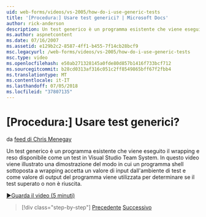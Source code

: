 ```yaml
---
uid: web-forms/videos/vs-2005/how-do-i-use-generic-tests
title: '[Procedura:] Usare test generici? | Microsoft Docs'
author: rick-anderson
description: Un test generico è un programma esistente che viene eseguito il wrapping e reso disponibile come un test in Visual Studio Team System. In questo video viene illustrato una dimostrazione di come...
ms.author: aspnetcontent
ms.date: 07/16/2007
ms.assetid: e129b2c2-8587-4ff1-b455-7f14cb28bcf9
msc.legacyurl: /web-forms/videos/vs-2005/how-do-i-use-generic-tests
msc.type: video
ms.openlocfilehash: e50ab271328145a0fde80d857b1416f733bcf712
ms.sourcegitcommit: b28cd0313af316c051c2ff8549865bff67f2fbb4
ms.translationtype: MT
ms.contentlocale: it-IT
ms.lasthandoff: 07/05/2018
ms.locfileid: "37807135"
---
```

<a name="how-do-i-use-generic-tests"></a>[Procedura:] Usare test generici?
====================
da [feed di Chris Menegay](https://twitter.com/CMenegay)

Un test generico è un programma esistente che viene eseguito il wrapping e reso disponibile come un test in Visual Studio Team System. In questo video viene illustrato una dimostrazione del modo in cui un programma shell sottoposta a wrapping accetta un valore di input dall'ambiente di test e come valore di output del programma viene utilizzata per determinare se il test superato o non è riuscita.

[&#9654;Guarda il video (5 minuti)](https://channel9.msdn.com/Blogs/ASP-NET-Site-Videos/how-do-i-use-generic-tests)

> [!div class="step-by-step"]
> [Precedente](how-do-i-enforce-coding-standards-with-code-analysis.md)
> [Successivo](how-do-i-publish-and-analyze-test-results.md)
